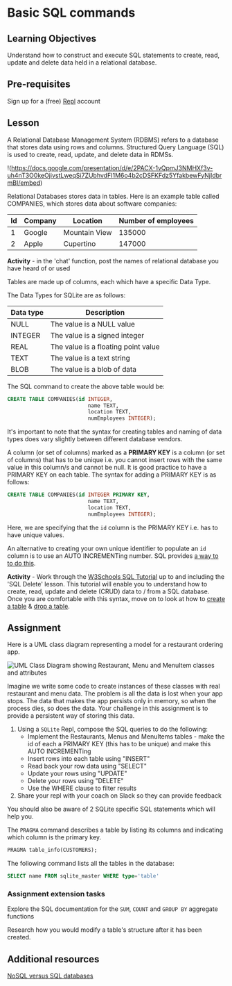 # Basic SQL commands
## Learning Objectives
Understand how to construct and execute SQL statements to create, read, update and delete data held in a relational database.
## Pre-requisites
Sign up for a (free) [Repl](https://repl.it/~) account
## Lesson
A Relational Database Management System (RDBMS) refers to a database that stores data using rows and columns. Structured Query Language (SQL) is used to create, read, update, and delete data in RDMSs. 

!(https://docs.google.com/presentation/d/e/2PACX-1vQpmJ3NMHXf3v-uh4nT3O0keOjivstLweqSi7ZUbhvdFI1M6o4b2cDSFKFdz5YfakbewFyNjIdbrmBI/embed)

Relational Databases stores data in tables. Here is an example table called COMPANIES, which stores data about software companies:

|**Id**|**Company**|**Location**|**Number of employees**|
|------|-----------|------------|-----------------------|
|1|Google|Mountain View|135000|
|2|Apple|Cupertino|147000|

**Activity** - in the 'chat' function, post the names of relational database you have heard of or used

Tables are made up of columns, each which have a specific Data Type. 

The Data Types for SQLite are as follows:

|Data type|Description|
|---------|-----------|
|NULL|The value is a NULL value|
|INTEGER|The value is a signed integer|
|REAL|The value is a floating point value|
|TEXT|The value is a text string|
|BLOB|The value is a blob of data|

The SQL command to create the above table would be:
```sql
CREATE TABLE COMPANIES(id INTEGER, 
                          name TEXT, 
                          location TEXT,
                          numEmployees INTEGER);
```

It's important to note that the syntax for creating tables and naming of data types does vary slightly between different database vendors. 

A column (or set of columns) marked as a **PRIMARY KEY** is a column (or set of columns) that has to be unique i.e. you cannot insert rows with the same value in this column/s and cannot be null. It is good practice to have a PRIMARY KEY on each table. The syntax for adding a PRIMARY KEY is as follows:

```sql
CREATE TABLE COMPANIES(id INTEGER PRIMARY KEY, 
                          name TEXT, 
                          location TEXT,
                          numEmployees INTEGER);
```
Here, we are specifying that the `id` column is the PRIMARY KEY i.e. has to have unique values.

An alternative to creating your own unique identifier to populate an `id` column is to use an AUTO INCREMENTing number. SQL provides [a way to to do this](https://www.w3schools.com/sql/sql_autoincrement.asp).

**Activity** - Work through the [W3Schools SQL Tutorial](https://www.w3schools.com/sql/sql_syntax.asp) up to and including the 'SQL Delete' lesson. This tutorial will enable you to understand how to create, read, update and delete (CRUD) data to / from a SQL database. Once you are comfortable with this syntax, move on to look at how to [create a table](https://www.w3schools.com/sql/sql_create_table.asp) & [drop a table](https://www.w3schools.com/sql/sql_drop_table.asp).

## Assignment
Here is a UML class diagram representing a model for a restaurant ordering app. 

![UML Class Diagram showing Restaurant, Menu and MenuItem classes and attributes](https://user-images.githubusercontent.com/1316724/111300668-3ed7d980-8649-11eb-99b2-5a842259c4ed.png)

Imagine we write some code to create instances of these classes with real restaurant and menu data. The problem is all the data is lost when your app stops. The data that makes the app persists only in memory, so when the process dies, so does the data. Your challenge in this assignment is to provide a persistent way of storing this data.

  1. Using a `SQLite` Repl, compose the SQL queries to do the following:
     * Implement the Restaurants, Menus and MenuItems tables - make the id of each a PRIMARY KEY (this has to be unique) and make this AUTO INCREMENTing
     * Insert rows into each table using "INSERT"
     * Read back your row data using "SELECT"
     * Update your rows using "UPDATE"
     * Delete your rows using "DELETE"
     * Use the WHERE clause to filter results  
  2. Share your repl with your coach on Slack so they can provide feedback

You should also be aware of 2 SQLite specific SQL statements which will help you.

The `PRAGMA` command describes a table by listing its columns and indicating which column is the primary key.
```sql
PRAGMA table_info(CUSTOMERS);
``` 

The following command lists all the tables in the database:
```sql
SELECT name FROM sqlite_master WHERE type='table'
```

### Assignment extension tasks
Explore the SQL documentation for the `SUM`, `COUNT` and `GROUP BY` aggregate functions

Research how you would modify a table's structure after it has been created.

## Additional resources
[NoSQL versus SQL databases](https://www.mongodb.com/nosql-explained/nosql-vs-sql)

